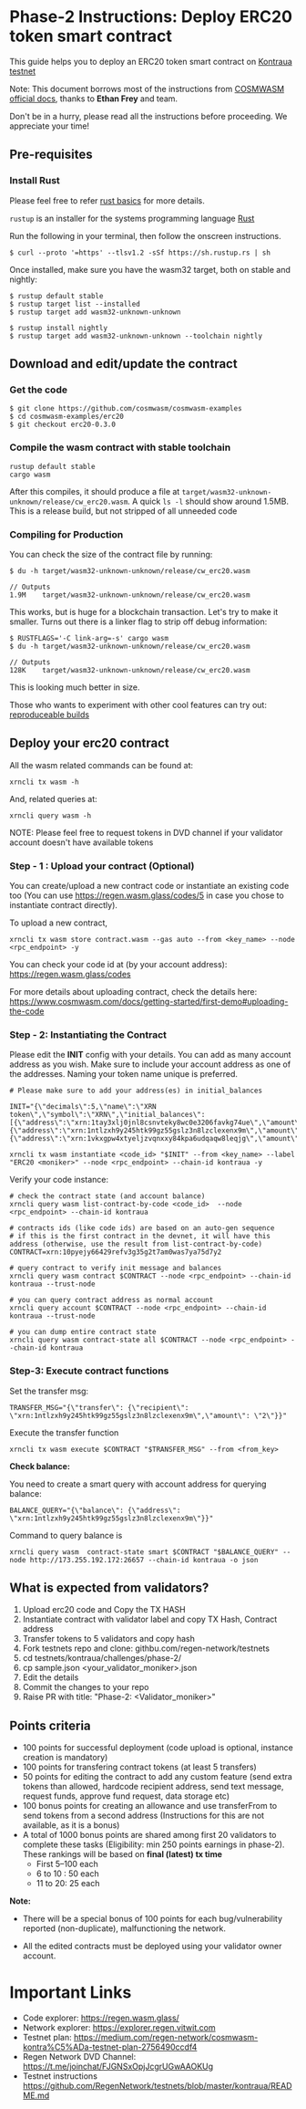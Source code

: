 # Phase-2 Instructions: Deploy ERC20 token smart contract

This guide helps you to deploy an ERC20 token smart contract on [Kontraua testnet](https://regen.wasm.glass/)

Note: This document borrows most of the instructions from [COSMWASM official docs](https://www.cosmwasm.com/docs/getting-started/intro), thanks to **Ethan Frey** and team.

Don't be in a hurry, please read all the instructions before proceeding. We appreciate your time!

## Pre-requisites

### Install Rust

Please feel free to refer [rust basics](https://www.cosmwasm.com/docs/getting-started/rust-basics) for more details.

`rustup` is an installer for the systems programming language [Rust](https://www.rust-lang.org/)

Run the following in your terminal, then follow the onscreen instructions.

```
$ curl --proto '=https' --tlsv1.2 -sSf https://sh.rustup.rs | sh
```

Once installed, make sure you have the wasm32 target, both on stable and nightly:
```
$ rustup default stable
$ rustup target list --installed
$ rustup target add wasm32-unknown-unknown

$ rustup install nightly
$ rustup target add wasm32-unknown-unknown --toolchain nightly
```

## Download and edit/update the contract

### Get the code

```
$ git clone https://github.com/cosmwasm/cosmwasm-examples
$ cd cosmwasm-examples/erc20
$ git checkout erc20-0.3.0
```

### Compile the wasm contract with stable toolchain
```
rustup default stable
cargo wasm
```
After this compiles, it should produce a file at  `target/wasm32-unknown-unknown/release/cw_erc20.wasm`. A quick `ls -l` should show around 1.5MB. This is a release build, but not stripped of all unneeded code

### Compiling for Production
You can check the size of the contract file by running:
```
$ du -h target/wasm32-unknown-unknown/release/cw_erc20.wasm

// Outputs
1.9M    target/wasm32-unknown-unknown/release/cw_erc20.wasm
```
This works, but is huge for a blockchain transaction. Let's try to make it smaller. Turns out there is a linker flag to strip off debug information:

```
$ RUSTFLAGS='-C link-arg=-s' cargo wasm
$ du -h target/wasm32-unknown-unknown/release/cw_erc20.wasm

// Outputs
128K    target/wasm32-unknown-unknown/release/cw_erc20.wasm
```
This is looking much better in size.

Those who wants to experiment with other cool features can try out: [reproduceable builds](https://www.cosmwasm.com/docs/getting-started/editing-escrow-contract#reproduceable-builds)

## Deploy your erc20 contract

All the wasm related commands can be found at:
```
xrncli tx wasm -h
```

And, related queries at: 
```
xrncli query wasm -h
```

NOTE: Please feel free to request tokens in DVD channel if your validator account doesn't have available tokens

### Step - 1 : Upload your contract (Optional)
You can create/upload a new contract code or instantiate an existing code too (You can use https://regen.wasm.glass/codes/5 in case you chose to instantiate contract directly).

To upload a new contract,

```
xrncli tx wasm store contract.wasm --gas auto --from <key_name> --node <rpc_endpoint> -y
```

You can check your code id at (by your account address): https://regen.wasm.glass/codes

For more details about uploading contract, check the details here: https://www.cosmwasm.com/docs/getting-started/first-demo#uploading-the-code

### Step - 2: Instantiating the Contract

Please edit the **INIT** config with your details. You can add as many account address as you wish. Make sure to include your account address as one of the addresses. Naming your token name unique is preferred.

```
# Please make sure to add your address(es) in initial_balances

INIT="{\"decimals\":5,\"name\":\"XRN token\",\"symbol\":\"XRN\",\"initial_balances\":[{\"address\":\"xrn:1tay3xlj0jnl8csnvteky8wc0e3206favkg74ue\",\"amount\":\"1000\"},{\"address\":\"xrn:1ntlzxh9y245htk99gz55gslz3n8lzclexenx9m\",\"amount\":\"2000\"},{\"address\":\"xrn:1vkxgpw4xtyeljzvqnxxy84kpa6udqaqw8leqjg\",\"amount\":\"3000\"}]}"

xrncli tx wasm instantiate <code_id> "$INIT" --from <key_name> --label "ERC20 <moniker>" --node <rpc_endpoint> --chain-id kontraua -y 
```

Verify your code instance:
```
# check the contract state (and account balance)
xrncli query wasm list-contract-by-code <code_id>  --node <rpc_endpoint> --chain-id kontraua

# contracts ids (like code ids) are based on an auto-gen sequence
# if this is the first contract in the devnet, it will have this address (otherwise, use the result from list-contract-by-code)
CONTRACT=xrn:10pyejy66429refv3g35g2t7am0was7ya75d7y2

# query contract to verify init message and balances
xrncli query wasm contract $CONTRACT --node <rpc_endpoint> --chain-id kontraua --trust-node

# you can query contract address as normal account
xrncli query account $CONTRACT --node <rpc_endpoint> --chain-id kontraua --trust-node

# you can dump entire contract state
xrncli query wasm contract-state all $CONTRACT --node <rpc_endpoint> --chain-id kontraua
```

### Step-3: Execute contract functions

Set the transfer msg:
```
TRANSFER_MSG="{\"transfer\": {\"recipient\": \"xrn:1ntlzxh9y245htk99gz55gslz3n8lzclexenx9m\",\"amount\": \"2\"}}"
```

Execute the transfer function 
```
xrncli tx wasm execute $CONTRACT "$TRANSFER_MSG" --from <from_key>
```

**Check balance:**

You need to create a smart query with account address for querying balance:
```
BALANCE_QUERY="{\"balance\": {\"address\": \"xrn:1ntlzxh9y245htk99gz55gslz3n8lzclexenx9m\"}}"
```

Command to query balance is
```
xrncli query wasm  contract-state smart $CONTRACT "$BALANCE_QUERY" --node http://173.255.192.172:26657 --chain-id kontraua -o json
```

## What is expected from validators?

1. Upload erc20 code and Copy the TX HASH
2. Instantiate contract with validator label and copy TX Hash, Contract address
3. Transfer tokens to 5 validators and copy hash
4. Fork testnets repo and clone: githbu.com/regen-network/testnets
5. cd testnets/kontraua/challenges/phase-2/
6. cp sample.json <your_validator_moniker>.json
7. Edit the details
8. Commit the changes to your repo
9. Raise PR with title: "Phase-2: <Validator_moniker>"

## Points criteria
- 100 points for successful deployment (code upload is optional, instance creation is mandatory)
- 100 points for transfering contract tokens (at least 5 transfers)
- 50 points for editing the contract to add any custom feature (send extra tokens than allowed,  hardcode recipient address, send text message, request funds, approve fund request, data storage etc)
- 100 bonus points for creating an allowance and use transferFrom to send tokens from a second address (Instructions for this are not available, as it is a bonus)
- A total of 1000 bonus points are shared among first 20 validators to complete these tasks (Eligibility: min 250 points earnings in phase-2). These rankings will be based on **final (latest) tx time**
  - First 5–100 each
  - 6 to 10 : 50 each
  - 11 to 20: 25 each

**Note:** 
- There will be a special bonus of 100 points for each bug/vulnerability reported (non-duplicate), malfunctioning the network.

- All the edited contracts must be deployed using your validator owner account.

# Important Links

- Code explorer: https://regen.wasm.glass/
- Network explorer: https://explorer.regen.vitwit.com
- Testnet plan: https://medium.com/regen-network/cosmwasm-kontra%C5%ADa-testnet-plan-2756490ccdf4
- Regen Network DVD Channel: https://t.me/joinchat/FJGNSxOpjJcgrUGwAAOKUg
- Testnet instructions https://github.com/RegenNetwork/testnets/blob/master/kontraua/README.md
